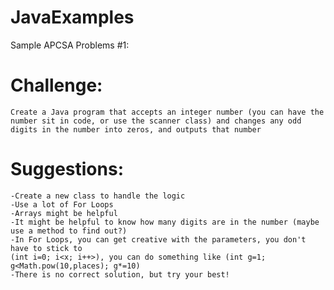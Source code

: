 # JavaExamples
Sample APCSA Problems #1:

# Challenge:

    Create a Java program that accepts an integer number (you can have the number sit in code, or use the scanner class) and changes any odd digits in the number into zeros, and outputs that number

# Suggestions:

    -Create a new class to handle the logic
    -Use a lot of For Loops
    -Arrays might be helpful
    -It might be helpful to know how many digits are in the number (maybe use a method to find out?)
    -In For Loops, you can get creative with the parameters, you don't have to stick to 
    (int i=0; i<x; i++>), you can do something like (int g=1; g<Math.pow(10,places); g*=10)
    -There is no correct solution, but try your best!